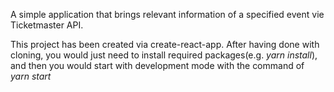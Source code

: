 A simple application that brings relevant information of a specified event vie Ticketmaster API.

This project has been created via create-react-app. After having done with cloning, you would just need to install required packages(e.g. *yarn install*), and then you would start with development mode with the command of *yarn start*


